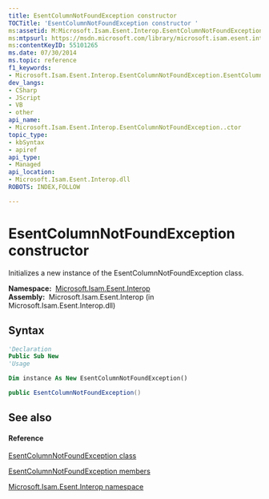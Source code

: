 ```yaml
---
title: EsentColumnNotFoundException constructor 
TOCTitle: 'EsentColumnNotFoundException constructor '
ms:assetid: M:Microsoft.Isam.Esent.Interop.EsentColumnNotFoundException.#ctor
ms:mtpsurl: https://msdn.microsoft.com/library/microsoft.isam.esent.interop.esentcolumnnotfoundexception.esentcolumnnotfoundexception(v=EXCHG.10)
ms:contentKeyID: 55101265
ms.date: 07/30/2014
ms.topic: reference
f1_keywords:
- Microsoft.Isam.Esent.Interop.EsentColumnNotFoundException.EsentColumnNotFoundException
dev_langs:
- CSharp
- JScript
- VB
- other
api_name: 
- Microsoft.Isam.Esent.Interop.EsentColumnNotFoundException..ctor
topic_type: 
- kbSyntax
- apiref
api_type: 
- Managed
api_location: 
- Microsoft.Isam.Esent.Interop.dll
ROBOTS: INDEX,FOLLOW

---
```


# EsentColumnNotFoundException constructor

Initializes a new instance of the EsentColumnNotFoundException class.

**Namespace:**  [Microsoft.Isam.Esent.Interop](./microsoft.isam.esent.interop-namespace.md)  
**Assembly:**  Microsoft.Isam.Esent.Interop (in Microsoft.Isam.Esent.Interop.dll)

## Syntax

``` vb
'Declaration
Public Sub New
'Usage

Dim instance As New EsentColumnNotFoundException()
```

``` csharp
public EsentColumnNotFoundException()
```

## See also

#### Reference

[EsentColumnNotFoundException class](./esentcolumnnotfoundexception-class.md)

[EsentColumnNotFoundException members](./esentcolumnnotfoundexception-members.md)

[Microsoft.Isam.Esent.Interop namespace](./microsoft.isam.esent.interop-namespace.md)